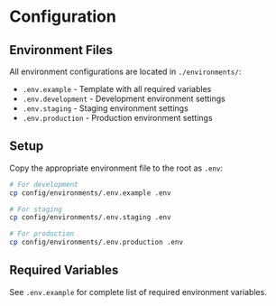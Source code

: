 # Configuration

## Environment Files

All environment configurations are located in `./environments/`:

- `.env.example` - Template with all required variables
- `.env.development` - Development environment settings
- `.env.staging` - Staging environment settings
- `.env.production` - Production environment settings

## Setup

Copy the appropriate environment file to the root as `.env`:

```bash
# For development
cp config/environments/.env.example .env

# For staging
cp config/environments/.env.staging .env

# For production
cp config/environments/.env.production .env
```

## Required Variables

See `.env.example` for complete list of required environment variables.
